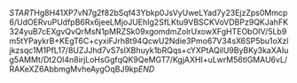 $START$Hg8H41XP7vN7g2f82bSqf43Ybkp0JsVyUweLYad7y23EjzZps0Mmcp6/UdOERvuPUdfpB6Rx6jeeLMjoJUEhIg2SfLKtu9VBSCKVoVDBPz9QKJahFK324yuB7cEXgvQvQrMsN1pMRZSk09xgomdmZolrUxowXFgHTEObOIV/5Lb9m5tYPaykrB+KEgT6C+cyxiFJrh8t94QcwU2Ndie3Pmo67V34sX6SP5bu1oXzljkzsqc1M1PfL17/8UZJJhd7vS7slXBhuyk1bRQqs+cYXPtAQilU9ByBKy3kaXAIug5AMMt/Dt2Ol4n8irjLoHsGgfqQK9QeMGT7/KgjAXHI+uLwrM56tlGMAU6vL/RAKeXZ6AbbmgMvheAygOqBJ9kp$END$